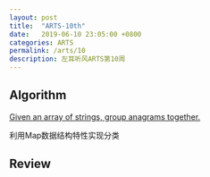 ```yaml
---
layout: post
title:  "ARTS-10th"
date:   2019-06-10 23:05:00 +0800
categories: ARTS
permalink: /arts/10
description: 左耳听风ARTS第10周
---
```


## Algorithm

[Given an array of strings, group anagrams together.](../../leetcode/49)

利用Map数据结构特性实现分类

## Review